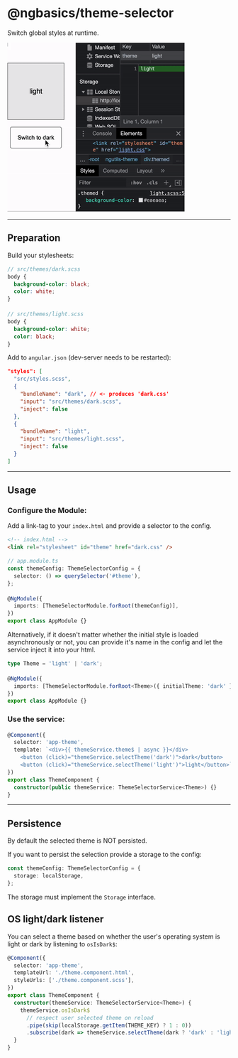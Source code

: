 # @ngbasics/theme-selector

Switch global styles at runtime.

![demo](https://github.com/fruchtzwerg/ngbasics/raw/master/libs/theme-selector/demo.gif)

---

## Preparation

Build your stylesheets:

```scss
// src/themes/dark.scss
body {
  background-color: black;
  color: white;
}

// src/themes/light.scss
body {
  background-color: white;
  color: black;
}
```

Add to `angular.json` (dev-server needs to be restarted):

```json
"styles": [
  "src/styles.scss",
  {
    "bundleName": "dark", // <- produces 'dark.css'
    "input": "src/themes/dark.scss",
    "inject": false
  },
  {
    "bundleName": "light",
    "input": "src/themes/light.scss",
    "inject": false
  }
]
```

---

## Usage

### Configure the Module:

Add a link-tag to your `index.html` and provide a selector to the config.

```html
<!-- index.html -->
<link rel="stylesheet" id="theme" href="dark.css" />
```

```ts
// app.module.ts
const themeConfig: ThemeSelectorConfig = {
  selector: () => querySelector('#theme'),
};

@NgModule({
  imports: [ThemeSelectorModule.forRoot(themeConfig)],
})
export class AppModule {}
```

Alternatively, if it doesn't matter whether the initial style is loaded asynchronously or not, you can provide it's name in the config and let the service inject it into your html.

```ts
type Theme = 'light' | 'dark';

@NgModule({
  imports: [ThemeSelectorModule.forRoot<Theme>({ initialTheme: 'dark' })],
})
export class AppModule {}
```

### Use the service:

```ts
@Component({
  selector: 'app-theme',
  template: `<div>{{ themeService.theme$ | async }}</div>
    <button (click)="themeService.selectTheme('dark')">dark</button>
    <button (click)="themeService.selectTheme('light')">light</button>`,
})
export class ThemeComponent {
  constructor(public themeService: ThemeSelectorService<Theme>) {}
}
```

---

## Persistence

By default the selected theme is NOT persisted.

If you want to persist the selection provide a storage to the config:

```ts
const themeConfig: ThemeSelectorConfig = {
  storage: localStorage,
};
```

The storage must implement the `Storage` interface.

## OS light/dark listener

You can select a theme based on whether the user's operating system is light or dark by listening to `osIsDark$`:

```ts
@Component({
  selector: 'app-theme',
  templateUrl: './theme.component.html',
  styleUrls: ['./theme.component.scss'],
})
export class ThemeComponent {
  constructor(themeService: ThemeSelectorService<Theme>) {
    themeService.osIsDark$
      // respect user selected theme on reload
      .pipe(skip(localStorage.getItem(THEME_KEY) ? 1 : 0))
      .subscribe(dark => themeService.selectTheme(dark ? 'dark' : 'light'));
  }
}
```

